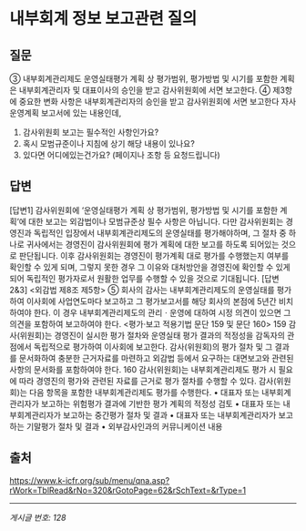 # 내부회계 정보 보고관련 질의

## 질문
③ 내부회계관리제도 운영실태평가 계획 상 평가범위, 평가방법 및 시기를 포함한
계획은 내부회계관리자 및 대표이사의 승인을 받고 감사위원회에 서면 보고한다.
④ 제3항에 중요한 변화 사항은 내부회계관리자의 승인을 받고 감사위원회에 서면
보고한다
자사 운영계획 보고서에 있는 내용인데,
1. 감사위원회 보고는 필수적인 사항인가요?
2. 혹시 모범규준이나 지침에 상기 해당 내용이 있나요?
3. 있다면 어디에있는건가요? (페이지나 조항 등 요청드립니다)

## 답변
[답변1]
감사위원회에 ‘운영실태평가 계획 상 평가범위, 평가방법 및 시기를 포함한 계획’에 대한 보고는 외감법이나 모범규준상 필수 사항은 아닙니다.
다만 감사위원회는 경영진과 독립적인 입장에서 내부회계관리제도의 운영실태를 평가해야하며, 그 절차 중 하나로 귀사에서는 경영진이 감사위원회에 평가 계획에 대한 보고를 하도록 되어있는 것으로 판단됩니다. 이후 감사위원회는 경영진이 평가계획 대로 평가를 수행했는지 여부를 확인할 수 있게 되며, 그렇지 못한 경우 그 이유와 대처방안을 경영진에 확인할 수 있게 되어 독립적인 평가자로서 원활한 업무를 수행할 수 있을 것으로 기대됩니다.
[답변2&3]
<외감법 제8조 제5항>
⑤ 회사의 감사는 내부회계관리제도의 운영실태를 평가하여 이사회에 사업연도마다 보고하고 그 평가보고서를 해당 회사의 본점에 5년간 비치하여야 한다. 이 경우 내부회계관리제도의 관리ㆍ운영에 대하여 시정 의견이 있으면 그 의견을 포함하여 보고하여야 한다.
<평가·보고 적용기법 문단 159 및 문단 160>
159 감사(위원회)는 경영진이 실시한 평가 절차와 운영실태 평가 결과의 적정성을 감독자의 관점에서 독립적으로 평가하여 이사회에 보고한다. 감사(위원회)의 평가 절차 및 그 결과를 문서화하여 충분한 근거자료를 마련하고 외감법 등에서 요구하는 대면보고와 관련된 사항의 문서화를 포함하여야 한다.
160 감사(위원회)는 내부회계관리제도 평가 시 필요에 따라 경영진의 평가와 관련된 자료를 근거로 평가 절차를 수행할 수 있다. 감사(위원회)는 다음 항목을 포함한 내부회계관리제도 평가를 수행한다.
• 대표자 또는 내부회계관리자가 보고하는 위험평가 결과에 기반한 평가 계획의 적정성 검토
• 대표자 또는 내부회계관리자가 보고하는 중간평가 절차 및 결과
• 대표자 또는 내부회계관리자가 보고하는 기말평가 절차 및 결과
• 외부감사인과의 커뮤니케이션 내용

## 출처
https://www.k-icfr.org/sub/menu/qna.asp?rWork=TblRead&rNo=320&rGotoPage=62&rSchText=&rType=1

---
*게시글 번호: 128*
